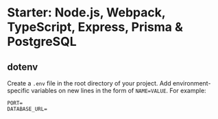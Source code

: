 # Starter: Node.js, Webpack, TypeScript, Express, Prisma & PostgreSQL

## dotenv

Create a `.env` file in the root directory of your project. Add
environment-specific variables on new lines in the form of `NAME=VALUE`.
For example:

```dosini
PORT=
DATABASE_URL=
```
